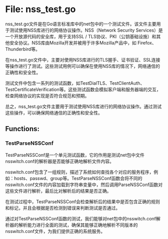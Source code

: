 # File: nss_test.go

nss_test.go文件是在Go语言标准库中的net包中的一个测试文件。该文件主要用于测试使用NSS库进行的网络协议操作。NSS（Network Security Services）是一个开放源代码的安全库，用于支持SSL / TLS协议、PKI（公钥基础设施）和其他安全协议。NSS库由Mozilla开发并被用于许多Mozilla产品中，如 Firefox、Thunderbird等。

在nss_test.go文件中，主要对使用NSS库进行的TLS握手、证书验证、SSL连接等操作进行了测试。这些测试用例可以确保在使用NSS库的情况下，网络通信的正确性和安全性。

测试文件中包含一系列的测试函数，如TestDialTLS、TestClientAuth、TestCertificateVerification等。这些测试函数会模拟客户端和服务器端的交互，检查网络协议的实现是否符合规范和预期。

总之，nss_test.go文件主要用于测试使用NSS库进行的网络协议操作。通过测试这些操作，可以确保网络通信的正确性和安全性。

## Functions:

### TestParseNSSConf

TestParseNSSConf是一个单元测试函数，它的作用是测试net包中文件nsswitch.conf的解析器是否能够正确地解析文件内容。

nsswitch.conf包含了一组规则，描述了系统如何查找各个对应的服务程序，例如：hosts、passwd、group等。TestParseNSSConf函数会将不同的nsswitch.conf文件的内容加载到字符串变量中，然后调用ParseNSSConf函数对这些文件进行解析，最后比对解析后的结果是否正确。

在测试过程中，TestParseNSSConf会检查解析后的结果中是否包含正确的规则和标记，并且会根据是否检测到错误来判断测试是否通过。

通过对TestParseNSSConf函数的测试，我们能够对net包中的nsswitch.conf解析器的解析能力进行全面的测试，确保其能够正确地解析不同版本的nsswitch.conf文件，为我们提供正确的系统服务。



